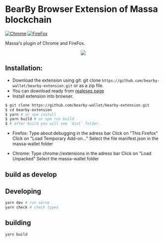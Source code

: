 # BearBy Browser Extension of Massa blockchain

[![Chrome](https://img.shields.io/chrome-web-store/v/papngmkmknnmfhabbckobgfpihpdgplk)](https://chrome.google.com/webstore/detail/bearby/papngmkmknnmfhabbckobgfpihpdgplk?utm_source=chrome-ntp-icon)
[![FireFox](https://img.shields.io/amo/v/bearby)](https://addons.mozilla.org/en-GB/firefox/addon/bearby/)

Massa's plugin of Chrome and FireFox.

<p align="center" style="border-radius: 16px;">
  <a href="https://beabry.io"><img style="max-width: 100%;" src="https://github.com/bearby-wallet/bearby-extension/blob/master/preview.png"></a>
</p>

## Installation:
 
* Download the extension using git: git clone `https://github.com/bearby-wallet/bearby-extension.git` or as a zip file.
* You can download ready from [realeses page](https://github.com/bearby-wallet/bearby-extension/releases)
* Install extension into browser.

```bash
$ git clone https://github.com/bearby-wallet/bearby-extension.git
$ cd bearby-extension
$ yarn # or npm install
$ yarn build # or npm run build
$ # after build you will see `dist` folder.
```

 - Firefox:
    Type about:debugging in the adress bar
    Click on "This Firefox"
    Click on "Load Temporary Add-on..."
    Select the file manifest.json in the massa-wallet folder

 - Chrome:
    Type chrome://extensions in the adress bar
    Click on "Load Unpacked"
    Select the massa-wallet folder

## build as develop

## Developing
```bash
yarn dev # run serve
yarn check # check types
```

## building
```bash
yarn build
```

